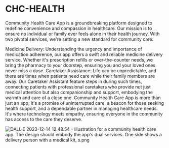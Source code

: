 # CHC-HEALTH

Community Health Care App is a groundbreaking platform designed to redefine convenience and compassion in healthcare. Our mission is to ensure no individual or family ever feels alone in their health journey. With two pivotal services, we're setting a new standard for community care:

Medicine Delivery: Understanding the urgency and importance of medication adherence, our app offers a swift and reliable medicine delivery service. Whether it's prescription refills or over-the-counter needs, we bring the pharmacy to your doorstep, ensuring you and your loved ones never miss a dose.
Caretaker Assistance: Life can be unpredictable, and there are times when patients need care while their family members are away. Our Caretaker Assistant feature steps in during such times, connecting patients with professional caretakers who provide not just medical attention but also companionship and support, embodying the warmth and care of a close one.
Community Health Care App is more than just an app; it's a promise of uninterrupted care, a beacon for those seeking health support, and a dependable partner in managing healthcare needs. It's where technology meets empathy, ensuring everyone in the community has access to the care they deserve.

![DALL·E 2023-12-14 12.48.54 - Illustration for a community health care app. The design should embody the app's dual services. One side shows a delivery person with a medical kit, s.png](..%2F..%2F..%2FDownloads%2FDALL%C2%B7E%202023-12-14%2012.48.54%20-%20Illustration%20for%20a%20community%20health%20care%20app.%20The%20design%20should%20embody%20the%20app%27s%20dual%20services.%20One%20side%20shows%20a%20delivery%20person%20with%20a%20medical%20kit%2C%20s.png)